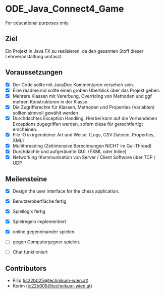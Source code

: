 # ODE_Java_Connect4_Game
For educational purposes only

## Ziel
Ein Projekt in Java FX zu realisieren, da den gesamten Stoff dieser Lehrveranstaltung umfasst.



## Voraussetzungen
- [x] Der Code sollte mit JavaDoc Kommentaren versehen sein.<br>
- [x] Eine readme.md sollte einen groben Überblick über das Projekt geben.<br>
- [x] Mehrere Klassen mit Vererbung, Overriding von Methoden und ggf mehren Konstruktoren in der Klasse<br>
- [x] Die Zugriffsrechte für Klassen, Methoden und Properties (Variablen) sollten sinnvoll gewählt werden<br>
- [x] Durchdachtes Exception Handling. Hierbei kann auf die Vorhandenen Exceptions zugegriffen werden, sofern diese für gerechtfertigt erscheinen.<br>
- [x] File IO in irgendeiner Art und Weise. (Logs, CSV Dateien, Properties, XML)<br>
- [x] Multithreading (Zeitintensive Berechnungen NICHT im Gui-Thread)<br>
- [x] Durchdachte und aufgeräumte GUI. (FXML oder Inline)<br>
- [x] Networking (Kommunikation von Server / Client Software über TCP / UDP

## Meilensteine
- [x] Design the user interface for the chess application.
- [x] Benutzeroberfläche fertig
- [x] Spiellogik fertig
- [x] Spielregeln implementiert
- [x] online gegeneinander spielen.

- [ ] gegen Computergegner spielen.
- [ ] Chat funktioniert

## Contributors
- Filip (ic22b025@technikum-wien.at)
- Kerim (ic22b005@technikum-wien.at)
